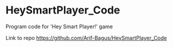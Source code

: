 # HeySmartPlayer_Code
Program code for 'Hey Smart Player!' game

Link to repo
https://github.com/Arif-Bagus/HeySmartPlayer_Code
